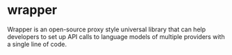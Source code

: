 # wrapper
Wrapper is an open-source proxy style universal library that can help developers to set up API calls to language models of multiple providers with a single line of code.
